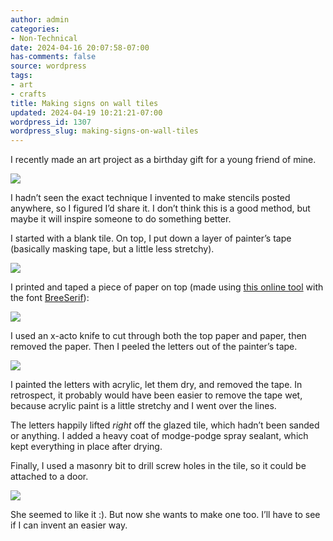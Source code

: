 ```yaml
---
author: admin
categories:
- Non-Technical
date: 2024-04-16 20:07:58-07:00
has-comments: false
source: wordpress
tags:
- art
- crafts
title: Making signs on wall tiles
updated: 2024-04-19 10:21:21-07:00
wordpress_id: 1307
wordpress_slug: making-signs-on-wall-tiles
---
```

I recently made an art project as a birthday gift for a young friend of mine.

[![](../wp-content/uploads/2024/04/rachel_tile-1024x499.jpg)](../wp-content/uploads/2024/04/rachel_tile-scaled.jpg)

I hadn’t seen the exact technique I invented to make stencils posted anywhere, so I figured I’d share it. I don’t think this is a good method, but maybe it will inspire someone to do something better.

I started with a blank tile. On top, I put down a layer of painter’s tape (basically masking tape, but a little less stretchy).

[![](../wp-content/uploads/2024/04/blue_stencil-crop-300x154.jpg)](../wp-content/uploads/2024/04/blue_stencil-crop.jpg)

I printed and taped a piece of paper on top (made using [this online tool](https://online.rapidresizer.com/make-name-patterns.php) with the font [BreeSerif](https://fonts.google.com/specimen/Bree+Serif)):

[![](../wp-content/uploads/2024/04/image-1024x250.png)](../wp-content/uploads/2024/04/image.png)

I used an x-acto knife to cut through both the top paper and paper, then removed the paper. Then I peeled the letters out of the painter’s tape.

[![](../wp-content/uploads/2024/04/blue_stencil-crop-1-1024x606.jpg)](../wp-content/uploads/2024/04/blue_stencil-crop-1.jpg)

I painted the letters with acrylic, let them dry, and removed the tape. In retrospect, it probably would have been easier to remove the tape wet, because acrylic paint is a little stretchy and I went over the lines.

The letters happily lifted *right* off the glazed tile, which hadn’t been sanded or anything. I added a heavy coat of modge-podge spray sealant, which kept everything in place after drying.

Finally, I used a masonry bit to drill screw holes in the tile, so it could be attached to a door.

[![](../wp-content/uploads/2024/04/rachel_with_tile-226x300.jpeg)](../wp-content/uploads/2024/04/rachel_with_tile.jpeg)

She seemed to like it :). But now she wants to make one too. I’ll have to see if I can invent an easier way.
